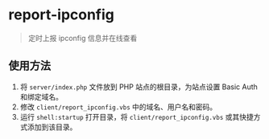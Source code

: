 # report-ipconfig

> 定时上报 ipconfig 信息并在线查看

## 使用方法

1. 将 `server/index.php` 文件放到 PHP 站点的根目录，为站点设置 Basic Auth 和绑定域名。
2. 修改 `client/report_ipconfig.vbs` 中的域名、用户名和密码。
3. 运行 `shell:startup` 打开目录，将 `client/report_ipconfig.vbs` 或其快捷方式添加到该目录。